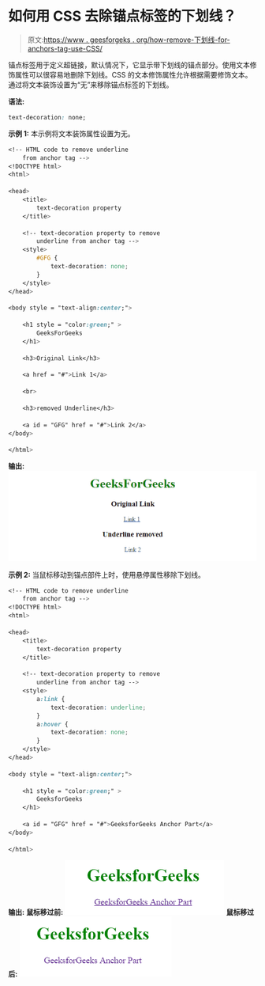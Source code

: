 # 如何用 CSS 去除锚点标签的下划线？

> 原文:[https://www . geesforgeks . org/how-remove-下划线-for-anchors-tag-use-CSS/](https://www.geeksforgeeks.org/how-to-remove-underline-for-anchors-tag-using-css/)

锚点标签用于定义超链接，默认情况下，它显示带下划线的锚点部分。使用文本修饰属性可以很容易地删除下划线。CSS 的文本修饰属性允许根据需要修饰文本。通过将文本装饰设置为“无”来移除锚点标签的下划线。

**语法:**

```css
text-decoration: none;
```

**示例 1:** 本示例将文本装饰属性设置为无。

```css
<!-- HTML code to remove underline
    from anchor tag -->
<!DOCTYPE html> 
<html> 

<head> 
    <title> 
        text-decoration property 
    </title>

    <!-- text-decoration property to remove
        underline from anchor tag -->
    <style>
        #GFG {
            text-decoration: none;
        }
    </style>
</head> 

<body style = "text-align:center;"> 

    <h1 style = "color:green;" > 
        GeeksForGeeks 
    </h1>

    <h3>Original Link</h3>

    <a href = "#">Link 1</a>

    <br> 

    <h3>removed Underline</h3>

    <a id = "GFG" href = "#">Link 2</a> 
</body> 

</html>                    
```

**输出:**
![](img/48375826ed388f6a9c6e2603564b4ac8.png)

**示例 2:** 当鼠标移动到锚点部件上时，使用悬停属性移除下划线。

```css
<!-- HTML code to remove underline
    from anchor tag -->
<!DOCTYPE html> 
<html> 

<head> 
    <title> 
        text-decoration property 
    </title>

    <!-- text-decoration property to remove
        underline from anchor tag -->
    <style>
        a:link {
            text-decoration: underline;
        }
        a:hover {
            text-decoration: none;
        }
    </style>
</head> 

<body style = "text-align:center;"> 

    <h1 style = "color:green;" > 
        GeeksforGeeks 
    </h1>

    <a id = "GFG" href = "#">GeeksforGeeks Anchor Part</a> 
</body> 

</html>                    
```

**输出:**
**鼠标移过前:**
![](img/e6bd6006a8f59ba8d7a00db9ed1c8c1d.png)
**鼠标移过后:**
![](img/3fe42cd21b2a5a817f5366ce3c3c92cb.png)